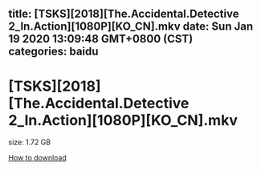 
title: [TSKS][2018][The.Accidental.Detective 2_In.Action][1080P][KO_CN].mkv
date: Sun Jan 19 2020 13:09:48 GMT+0800 (CST)    
categories: baidu
---

# [TSKS][2018][The.Accidental.Detective 2_In.Action][1080P][KO_CN].mkv
size: 1.72 GB
 
 

[How to download](https://bpcam.bemobtrk.com/go/2ceec3aa-1ca2-46d6-b9ff-aaa5c184517c?jno=884)